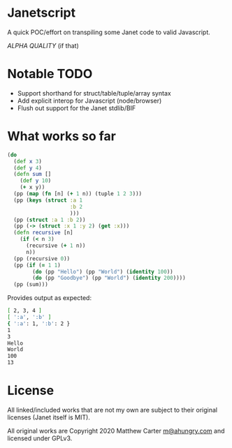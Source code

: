 # Janetscript

A quick POC/effort on transpiling some Janet code to valid Javascript.

*ALPHA QUALITY* (if that)

# Notable TODO

- Support shorthand for struct/table/tuple/array syntax
- Add explicit interop for Javascript (node/browser)
- Flush out support for the Janet stdlib/BIF

# What works so far

```clojure
(do
  (def x 3)
  (def y 4)
  (defn sum []
    (def y 10)
    (+ x y))
  (pp (map (fn [n] (+ 1 n)) (tuple 1 2 3)))
  (pp (keys (struct :a 1
                    :b 2
                    )))
  (pp (struct :a 1 :b 2))
  (pp (-> (struct :x 1 :y 2) (get :x)))
  (defn recursive [n]
    (if (< n 3)
      (recursive (+ 1 n))
      n))
  (pp (recursive 0))
  (pp (if (= 1 1)
        (do (pp "Hello") (pp "World") (identity 100))
        (do (pp "Goodbye") (pp "World") (identity 200))))
  (pp (sum)))
```

Provides output as expected:

```sh
[ 2, 3, 4 ]
[ ':a', ':b' ]
{ ':a': 1, ':b': 2 }
1
3
Hello
World
100
13
```

# License

All linked/included works that are not my own are subject to their
original licenses (Janet itself is MIT).

All original works are Copyright 2020 Matthew Carter <m@ahungry.com> and
licensed under GPLv3.

